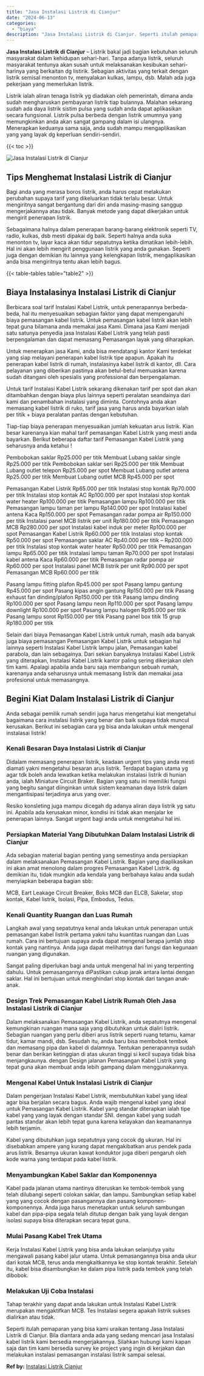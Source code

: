 ```yaml
---
title: "Jasa Instalasi Listrik di Cianjur"
date: "2024-06-13"
categories: 
  - "biaya"
description: "Jasa Instalasi Listrik di Cianjur. Seperti itulah pemaparan yang bisa kami uraikan tentang Jasa Instalasi Listrik di Cianjur. Bila diantara anda ada yang sed..."
---
```


**Jasa Instalasi Listrik di Cianjur** – Listrik bakal jadi bagian kebutuhan seluruh masyarakat dalam kehidupan sehari-hari. Tanpa adanya listrik, seluruh masyarakat tentunya akan susah untuk melaksanakan kesibukan sehari-harinya yang berkaitan dg listirik. Sebagian aktivitas yang terkait dengan listrik semisal menonton tv, menyalakan kulkas, lampu, dsb. Malah ada juga pekerjaan yang memerlukan listrik.

Listrik ialah aliran tenaga listrik yg diadakan oleh pemerintah, dimana anda sudah mengharuskan pembayaran listrik tiap bulannya. Malahan sekarang sudah ada daya listrik sistim pulsa yang sudah anda dapat aplikasikan secara fungsional. Listrik pulsa berbeda dengan listrik umumnya yang memungkinkan anda akan sangat gampang dalam isi ulangnya. Menerapkan keduanya sama saja, anda sudah mampu mengaplikasikan yang yang layak dg keperluan sendiri-sendiri.

{{< toc >}}

![Jasa Instalasi Listrik di Cianjur](/images/instalasi-listrik-murah20.png)

## Tips Menghemat Instalasi Listrik di Cianjur

Bagi anda yang merasa boros listrik, anda harus cepat melakukan perubahan supaya tarif yang dikeluarkan tidak terlalu besar. Untuk mengiritnya sangat bergantung dari diri anda masing-masing sanggup mengerjakannya atau tidak. Banyak metode yang dapat dikerjakan untuk mengirit penerapan listrik.

Sebagaimana halnya dalam penerapan barang-barang elektronik seperti TV, radio, kulkas, dsb mesti dipakai dg baik. Seperti halnya anda suka menonton tv, layar kaca akan tidur sepatutnya ketika dimatikan lebih-lebih. Hal ini akan lebih mengirit penggunaan listrik yang anda gunakan. Seperti juga dengan demikian itu lainnya yang kelengkapan listrik, mengaplikasikan anda bisa mengiritnya tentu akan lebih bagus.

{{< table-tables table="table2" >}}

## Biaya Instalasinya Instalasi Listrik di Cianjur

Berbicara soal tarif Instalasi Kabel Listrik, untuk penerapannya berbeda-beda, hal itu menyesuaikan sebagian faktor yang dapat mempengaruhi biaya pemasangan kabel listrik. Untuk pemasangan kabel listrik akan lebih tepat guna bilamana anda memakai jasa Kami. Dimana jasa Kami menjadi satu satunya penyedia jasa Instalasi Kabel Listrik yang telah pasti berpengalaman dan dapat memasang Pemasangan layak yang diharapkan.

Untuk menerapkan jasa Kami, anda bisa mendatangi kantor Kami terdekat yang siap melayani penerapan kabel listrik tipe apapun. Apakah itu penerapan kabel listrik di rumah, instalasinya kabel listrik di kantor, dll. Cara pelayanan yang diberikan pastinya akan betul-betul memuaskan karena sudah ditangani oleh spesialis yang professional dan berpengalaman.

Untuk tarif Instalasi Kabel Listrik sekarang dikenakan tarif per spot dan akan ditambahkan dengan biaya plus lainnya seperti peralatan seandainya dari kami dan penambahan instalasi yang diminta. Contohnya anda akan memasang kabel listrik di ruko, tarif jasa yang harus anda bayarkan ialah per titik + biaya peralatan pantas dengan kebutuhan.

Tiap-tiap biaya penerapan menyesuaikan jumlah kekuatan arus listrik. Kian besar karenanya kian mahal tarif pemasangan Kabel Listrik yang mesti anda bayarkan. Berikut beberapa daftar tarif Pemasangan Kabel Listrik yang seharusnya anda ketahui !

Pembobokan saklar Rp25.000 per titik Membuat Lubang saklar single Rp25.000 per titik Pembobokan saklar seri Rp25.000 per titik Membuat Lubang outlet telepon Rp25.000 per spot Membuat Lubang outlet antena Rp25.000 per titik Membuat Lubang outlet MCB Rp45.000 per spot

Pemasangan Kabel Listrik Rp65.000 per titik Instalasi stop kontak Rp70.000 per titik Instalasi stop kontak AC Rp100.000 per spot Instalasi stop kontak water heater Rp100.000 per titik Pemasangan lampu Rp100.000 per titik Pemasangan lampu taman per lampu Rp140.000 per spot Instalasi kabel antena Kaca Rp150.000 per spot Pemasangan radar pompa air Rp150.000 per titik Instalasi panel MCB listrik per unit Rp180.000 per titik Pemasangan MCB Rp280.000 per spot Instalasi kabel induk per meter Rp100.000 per spot Pemasangan Kabel Listrik Rp60.000 per titik Instalasi stop kontak Rp50.000 per spot Pemasangan saklar AC Rp40.000 per titik – Rp200.000 per titik Instalasi stop kontak water heater Rp50.000 per titik Pemasangan lampu Rp65.000 per titik Instalasi lampu taman Rp70.000 per spot Instalasi kabel antena Kaca Rp60.000 per titik Pemasangan radar pompa air Rp60.000 per spot Instalasi panel MCB listrik per unit Rp90.000 per spot Pemasangan MCB Rp60.000 per titik

Pasang lampu fitting plafon Rp45.000 per spot Pasang lampu gantung Rp45.000 per spot Pasang kipas angin gantung Rp150.000 per titik Pasang exhaust fan dinding/plafon Rp150.000 per titik Pasang lampu dinding Rp100.000 per spot Pasang lampu neon Rp110.000 per spot Pasang lampu downlight Rp100.000 per spot Pasang lampu halogen Rp95.000 per titik Pasang lampu sorot Rp150.000 per titik Pasang panel box titik 15 grup Rp180.000 per titik

Selain dari biaya Pemasangan Kabel Listrik untuk rumah, masih ada banyak juga biaya pemasangan Pemasangan Kabel Listrik untuk sebagian hal lainnya seperti Instalasi Kabel Listrik lampu jalan, Pemasangan kabel parabola, dan lain sebagainya. Dari sekian banyaknya Instalasi Kabel Listrik yang diterapkan, Instalasi Kabel Listrik kantor paling sering dikerjakan oleh tim kami. Apalagi apabila anda baru saja membangun sebuah rumah, karenanya anda seharusnya untuk memasang listrik dan memakai jasa profesional untuk memasangnya.

## Begini Kiat Dalam Instalasi Listrik di Cianjur


Anda sebagai pemilik rumah sendiri juga harus mengetahui kiat mengetahui bagaimana cara instalasi listrik yang benar dan baik supaya tidak muncul kerusakan. Berikut ini sebagian cara yg bisa anda lakukan untuk mengenal instalasai listrik!

### Kenali Besaran Daya Instalasi Listrik di Cianjur

Didalam memasang penerapan listrik, keadaan urgent tips yang anda mesti diamati yakni mengetahui besaran arus listrik. Terdapat bagian utama yg agar tdk boleh anda lewatkan ketika melakukan instalasi listrik di hunian anda, ialah Miniature Circuit Braker. Bagian yang satu ini memiliki fungsi yang begitu sangat diinginkan untuk sistem keamanan daya listrik dalam mengantisipasi terjadinya arus yang over.

Resiko konsleting juga mampu dicegah dg adanya aliran daya listrik yg satu ini. Apabila ada kerusakan minor, kondisi ini tidak akan menjalar ke penerapan lainnya. Sangat urgent bagi anda untuk mengetahui hal ini.

### Persiapkan Material Yang Dibutuhkan Dalam Instalasi Listrik di Cianjur

Ada sebagian material bagian penting yang semestinya anda persiapkan dalam melaksanakan Pemasangan Kabel Listrik. Bagian yang diaplikasikan ini akan amat menolong dalam progres Pemasangan Kabel Listrik. dg demikian itu, tidak mungkin ada kendala yang berbahaya kalau anda sudah menyiapkan beberapa bagian sbb:

MCB, Eart Leakage Circuit Breaker, Boks MCB dan ELCB, Sakelar, stop kontak, Kabel listrik, Isolasi, Pipa, Embodus, Tedus.

### Kenali Quantity Ruangan dan Luas Rumah

Langkah awal yang sepatutnya kenal anda lakukan untuk penerapan untuk pemasangan kabel listrik pertama yakni tahu kuantitas ruangan dan Luas rumah. Cara ini bertujuan supaya anda dapat mengenal berapa jumlah stop kontak yang nantinya. Anda juga dapat melihatnya dari fungsi dan kegunaan ruangan yang digunakan.

Sangat paling diperlukan bagi anda untuk mengenal hal ini yang terpenting dahulu. Untuk pemasangannya diPastikan cukup jarak antara lantai dengan saklar. Hal ini bertujuan untuk menghindari stop kontak dari tangan anak-anak.

### Design Trek Pemasangan Kabel Listrik Rumah Oleh Jasa Instalasi Listrik di Cianjur

Dalam melaksanakan Pemasangan Kabel Listrik, anda sepatutnya mengenal kemungkinan ruangan mana saja yang dibutuhkan untuk dialiri listrik. Sebagian ruangan yang perlu diberi arus listrik seperti ruang tetamu, kamar tidur, kamar mandi, dsb. Sesudah itu, anda baru bisa membobok tembok dan memasang pipa dan kabel di dalamnya. Tentukan penerapannya sudah benar dan berikan ketinggian di atas ukuran tinggi si kecil supaya tidak bisa menjangkaunya. dengan Design jalanan Pemasangan Kabel Listrik yang tepat guna akan membuat anda lebih gampang dalam menggunakannya.

### Mengenal Kabel Untuk Instalasi Listrik di Cianjur

Dalam pengerjaan Instalasi Kabel Listrik, membutuhkan kabel yang ideal agar bisa berjalan secara bagus. Anda wajib mengenal kabel yang ideal untuk Pemasangan Kabel Listrik. Kabel yang standar diterapkan ialah tipe kabel yang yang layak dengan standar SNI. dengan kabel yang sudah pantas standar akan lebih tepat guna karena kelayakan dan keamanannya lebih terjamin.

Kabel yang dibutuhkan juga sepatutnya yang cocok dg ukuran. Hal ini disebabkan ampere yang kurang dapat mengakibatkan arus pendek pada arus listrik. Besarnya ukuran kawat konduktor juga diberi pengaruh oleh kode warna yang terdapat pada kabel listrik.

### Menyambungkan Kabel Saklar dan Komponennya

Kabel pada jalanan utama nantinya diteruskan ke tembok-tembok yang telah dilubangi seperti colokan saklar, dan lampu. Sambungkan setiap kabel yang yang cocok dengan pasangannya dan pasang komponen-komponennya. Anda juga harus menetapkan untuk seluruh sambungan kabel dan pipa-pipa segala telah ditutup dengan baik yang layak dengan isolasi supaya bisa diterapkan secara tepat guna.

### Mulai Pasang Kabel Trek Utama

Kerja Instalasi Kabel Listrik yang bisa anda lakukan selanjutya yaitu mengawali pasang kabel jalur utama. Untuk pemasangannya bisa anda ukur dari kotak MCB, terus anda mengkaitkannya ke stop kontak terakhir. Setelah itu, kabel bisa disambungkan ke dalam pipa listrik pada tembok yang telah dibobok.

### Melakukan Uji Coba Instalasi

Tahap terakhir yang dapat anda lakukan untuk Instalasi Kabel Listrik merupakan mengaktifkan MCB. Tes Instalasi segera apakah listrik sukses dialirkan atau tidak.

Seperti itulah pemaparan yang bisa kami uraikan tentang Jasa Instalasi Listrik di Cianjur. Bila diantara anda ada yang sedang mencari jasa Instalasi kabel listrik kami bersedia mengerjakannya. Silahkan hubungi kami kapan saja dan tim kami bersedia survey ke project yang ingin di kerjakan dan melakukan instalasi pemasangan instalasi listrik sampai selesai.

**Ref by:** [Instalasi Listrik Cianjur](https://id.wikipedia.org/wiki/Instalasi)
